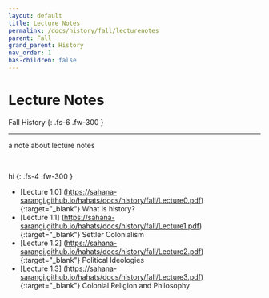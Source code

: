 ```yaml
---
layout: default
title: Lecture Notes
permalink: /docs/history/fall/lecturenotes
parent: Fall
grand_parent: History
nav_order: 1
has-children: false
---
```


# Lecture Notes

Fall History
{: .fs-6 .fw-300 }

---
a note about lecture notes

<br>

hi
{: .fs-4 .fw-300 }

- [Lecture 1.0] (https://sahana-sarangi.github.io/hahats/docs/history/fall/Lecture0.pdf) {:target="_blank"} What is history?
- [Lecture 1.1] (https://sahana-sarangi.github.io/hahats/docs/history/fall/Lecture1.pdf) {:target="_blank"} Settler Colonialism
- [Lecture 1.2] (https://sahana-sarangi.github.io/hahats/docs/history/fall/Lecture2.pdf) {:target="_blank"} Political Ideologies
- [Lecture 1.3] (https://sahana-sarangi.github.io/hahats/docs/history/fall/Lecture3.pdf) {:target="_blank"} Colonial Religion and Philosophy
